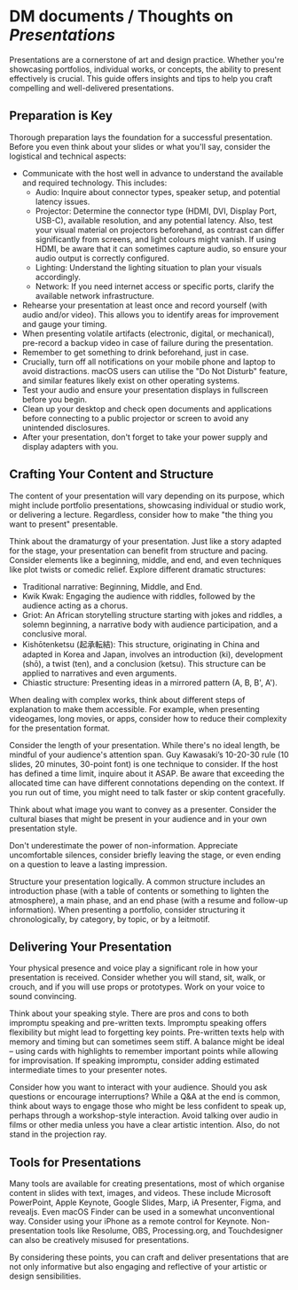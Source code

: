 # DM documents / Thoughts on *Presentations*

Presentations are a cornerstone of art and design practice. Whether you're showcasing portfolios, individual works, or concepts, the ability to present effectively is crucial. This guide offers insights and tips to help you craft compelling and well-delivered presentations.

## Preparation is Key

Thorough preparation lays the foundation for a successful presentation. Before you even think about your slides or what you'll say, consider the logistical and technical aspects:

- Communicate with the host well in advance to understand the available and required technology. This includes:
    - Audio: Inquire about connector types, speaker setup, and potential latency issues.
    - Projector: Determine the connector type (HDMI, DVI, Display Port, USB-C), available resolution, and any potential latency. Also, test your visual material on projectors beforehand, as contrast can differ significantly from screens, and light colours might vanish. If using HDMI, be aware that it can sometimes capture audio, so ensure your audio output is correctly configured.
    - Lighting: Understand the lighting situation to plan your visuals accordingly.
    - Network: If you need internet access or specific ports, clarify the available network infrastructure.
- Rehearse your presentation at least once and record yourself (with audio and/or video). This allows you to identify areas for improvement and gauge your timing.
- When presenting volatile artifacts (electronic, digital, or mechanical), pre-record a backup video in case of failure during the presentation.
- Remember to get something to drink beforehand, just in case.
- Crucially, turn off all notifications on your mobile phone and laptop to avoid distractions. macOS users can utilise the "Do Not Disturb" feature, and similar features likely exist on other operating systems.
- Test your audio and ensure your presentation displays in fullscreen before you begin.
- Clean up your desktop and check open documents and applications before connecting to a public projector or screen to avoid any unintended disclosures.
- After your presentation, don't forget to take your power supply and display adapters with you.

## Crafting Your Content and Structure

The content of your presentation will vary depending on its purpose, which might include portfolio presentations, showcasing individual or studio work, or delivering a lecture. Regardless, consider how to make "the thing you want to present" presentable.

Think about the dramaturgy of your presentation. Just like a story adapted for the stage, your presentation can benefit from structure and pacing. Consider elements like a beginning, middle, and end, and even techniques like plot twists or comedic relief. Explore different dramatic structures:

- Traditional narrative: Beginning, Middle, and End.
- Kwik Kwak: Engaging the audience with riddles, followed by the audience acting as a chorus.
- Griot: An African storytelling structure starting with jokes and riddles, a solemn beginning, a narrative body with audience participation, and a conclusive moral.
- Kishōtenketsu (起承転結): This structure, originating in China and adapted in Korea and Japan, involves an introduction (ki), development (shō), a twist (ten), and a conclusion (ketsu). This structure can be applied to narratives and even arguments.
- Chiastic structure: Presenting ideas in a mirrored pattern (A, B, B', A').

When dealing with complex works, think about different steps of explanation to make them accessible. For example, when presenting videogames, long movies, or apps, consider how to reduce their complexity for the presentation format.

Consider the length of your presentation. While there's no ideal length, be mindful of your audience's attention span. Guy Kawasaki’s 10-20-30 rule (10 slides, 20 minutes, 30-point font) is one technique to consider. If the host has defined a time limit, inquire about it ASAP. Be aware that exceeding the allocated time can have different connotations depending on the context. If you run out of time, you might need to talk faster or skip content gracefully.

Think about what image you want to convey as a presenter. Consider the cultural biases that might be present in your audience and in your own presentation style.

Don't underestimate the power of non-information. Appreciate uncomfortable silences, consider briefly leaving the stage, or even ending on a question to leave a lasting impression.

Structure your presentation logically. A common structure includes an introduction phase (with a table of contents or something to lighten the atmosphere), a main phase, and an end phase (with a resume and follow-up information). When presenting a portfolio, consider structuring it chronologically, by category, by topic, or by a leitmotif.

## Delivering Your Presentation

Your physical presence and voice play a significant role in how your presentation is received. Consider whether you will stand, sit, walk, or crouch, and if you will use props or prototypes. Work on your voice to sound convincing.

Think about your speaking style. There are pros and cons to both impromptu speaking and pre-written texts. Impromptu speaking offers flexibility but might lead to forgetting key points. Pre-written texts help with memory and timing but can sometimes seem stiff. A balance might be ideal – using cards with highlights to remember important points while allowing for improvisation. If speaking impromptu, consider adding estimated intermediate times to your presenter notes.

Consider how you want to interact with your audience. Should you ask questions or encourage interruptions? While a Q&A at the end is common, think about ways to engage those who might be less confident to speak up, perhaps through a workshop-style interaction. Avoid talking over audio in films or other media unless you have a clear artistic intention. Also, do not stand in the projection ray.

## Tools for Presentations

Many tools are available for creating presentations, most of which organise content in slides with text, images, and videos. These include Microsoft PowerPoint, Apple Keynote, Google Slides, Marp, iA Presenter, Figma, and revealjs. Even macOS Finder can be used in a somewhat unconventional way. Consider using your iPhone as a remote control for Keynote. Non-presentation tools like Resolume, OBS, Processing.org, and Touchdesigner can also be creatively misused for presentations.

By considering these points, you can craft and deliver presentations that are not only informative but also engaging and reflective of your artistic or design sensibilities.
